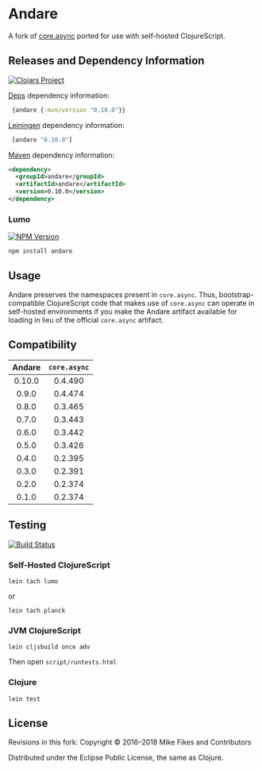 # Andare

A fork of [core.async](https://github.com/clojure/core.async) ported for use with self-hosted ClojureScript. 

## Releases and Dependency Information

[![Clojars Project](https://img.shields.io/clojars/v/andare.svg)](https://clojars.org/andare)

[Deps](https://clojure.org/guides/deps_and_cli) dependency information:

```clj
 {andare {:mvn/version "0.10.0"}}
```  

[Leiningen](https://github.com/technomancy/leiningen) dependency information:

```clj
 [andare "0.10.0"]
```

[Maven](http://maven.apache.org/) dependency information:

```xml
<dependency>
  <groupId>andare</groupId>
  <artifactId>andare</artifactId>
  <version>0.10.0</version>
</dependency>
```

### Lumo

[![NPM Version](http://img.shields.io/npm/v/andare.svg)](https://www.npmjs.org/package/andare)

```shell
npm install andare
```

## Usage

Andare preserves the namespaces present in `core.async`. Thus, bootstrap-compatible ClojureScript code that makes use of `core.async` can operate in self-hosted environments if you make the Andare artifact available for loading in lieu of the official `core.async` artifact.

## Compatibility

| Andare | `core.async` |
|:------:|:------------:|
| 0.10.0 | 0.4.490      |
| 0.9.0  | 0.4.474      |
| 0.8.0  | 0.3.465      |
| 0.7.0  | 0.3.443      |
| 0.6.0  | 0.3.442      |
| 0.5.0  | 0.3.426      |
| 0.4.0  | 0.2.395      |
| 0.3.0  | 0.2.391      |
| 0.2.0  | 0.2.374      |
| 0.1.0  | 0.2.374      |

## Testing

[![Build Status](https://travis-ci.org/mfikes/andare.svg?branch=master)](https://travis-ci.org/mfikes/andare)

### Self-Hosted ClojureScript
```
lein tach lumo
```

or

```
lein tach planck
```

### JVM ClojureScript

```
lein cljsbuild once adv
```

Then open `script/runtests.html`


### Clojure
```
lein test
```

## License

Revisions in this fork:
Copyright © 2016–2018 Mike Fikes and Contributors

Distributed under the Eclipse Public License, the same as Clojure.
